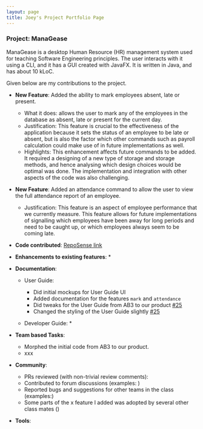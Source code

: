```yaml
---
layout: page
title: Joey's Project Portfolio Page
---
```


### Project: ManaGease

ManaGease is a desktop Human Resource (HR) management system used for teaching Software Engineering principles. The user interacts with it using a CLI, and it has a GUI created with JavaFX. It is written in Java, and has about 10 kLoC.

Given below are my contributions to the project.

* **New Feature**: Added the ability to mark employees absent, late or present.
  * What it does: allows the user to mark any of the employees in the database as absent, late or present for the current day. 
  * Justification: This feature is crucial to the effectiveness of the application because it sets the status of an employee to be late or absent, but is also the factor which other commands such as payroll calculation could make use of in future implementations as well.
  * Highlights: This enhancement affects future commands to be added. It required a designing of a new type of storage and storage methods, and hence analysing which design choices would be optimal was done. The implementation and integration with other aspects of the code was also challenging.

* **New Feature**: Added an attendance command to allow the user to view the full attendance report of an employee.
  * Justification: This feature is an aspect of employee performance that we currently measure. This feature allows for future implementations of signalling which employees have been away for long periods and need to be caught up, or which employees always seem to be coming late.

* **Code contributed**: [RepoSense link](https://nus-cs2103-ay2324s1.github.io/tp-dashboard/?search=applepiofmyeye&breakdown=false&sort=groupTitle%20dsc&sortWithin=title&since=2023-09-22&timeframe=commit&mergegroup=&groupSelect=groupByRepos)

* **Enhancements to existing features**:
  * 


* **Documentation**:
    * User Guide:
      * Did initial mockups for User Guide UI
      * Added documentation for the features `mark` and `attendance`
      * Did tweaks for the User Guide from AB3 to our product [\#25](https://github.com/AY2324S1-CS2103T-W12-2/tp/pull/25/files)
      * Changed the styling of the User Guide slightly [\#25](https://github.com/AY2324S1-CS2103T-W12-2/tp/pull/25/files)
       
    * Developer Guide:
      * 

* **Team based Tasks**:
  * Morphed the initial code from AB3 to our product.
  * xxx

* **Community**:
    * PRs reviewed (with non-trivial review comments): 
    * Contributed to forum discussions (examples: )
    * Reported bugs and suggestions for other teams in the class (examples:)
    * Some parts of the x feature I added was adopted by several other class mates ()

* **Tools**:


